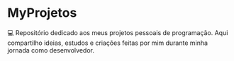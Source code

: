 # MyProjetos
💻 Repositório dedicado aos meus projetos pessoais de programação. Aqui compartilho ideias, estudos e criações feitas por mim durante minha jornada como desenvolvedor.
